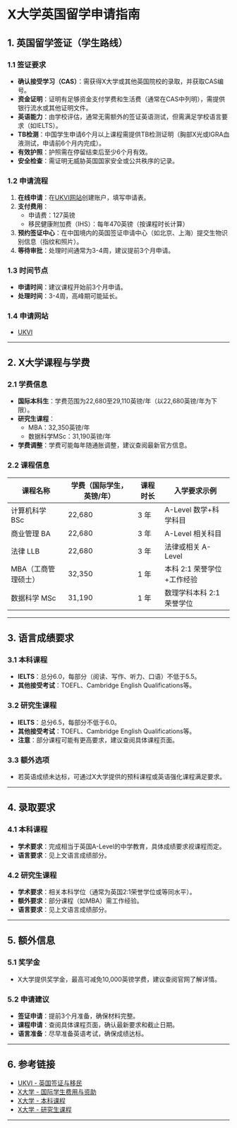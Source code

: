 # X大学英国留学申请指南

## 1. 英国留学签证（学生路线）

### 1.1 签证要求
- **确认接受学习（CAS）**：需获得X大学或其他英国院校的录取，并获取CAS编号。
- **资金证明**：证明有足够资金支付学费和生活费（通常在CAS中列明），需提供银行流水或其他证明文件。
- **英语能力**：由学校评估，通常无需额外的签证英语测试，但需满足学校语言要求（如IELTS）。
- **TB检测**：中国学生申请6个月以上课程需提供TB检测证明（胸部X光或IGRA血液测试，申请前6个月内完成）。
- **有效护照**：护照需在停留结束后至少6个月有效。
- **安全检查**：需证明无威胁英国国家安全或公共秩序的记录。

### 1.2 申请流程
1. **在线申请**：在[UKVI网站](https://www.gov.uk/ukvi)创建账户，填写申请表。
2. **支付费用**：
    - 申请费：127英镑
    - 移民健康附加费（IHS）：每年470英镑（按课程时长计算）
3. **预约签证中心**：在中国境内的英国签证申请中心（如北京、上海）提交生物识别信息（指纹和照片）。
4. **等待审批**：处理时间通常为3-4周，建议提前3个月申请。

### 1.3 时间节点
- **申请时间**：建议课程开始前3个月申请。
- **处理时间**：3-4周，高峰期可能延长。

### 1.4 申请网站
- [UKVI](https://www.gov.uk/ukvi)

---

## 2. X大学课程与学费

### 2.1 学费信息
- **国际本科生**：学费范围为22,680至29,110英镑/年（以22,680英镑/年为下限）。
- **研究生课程**：
    - MBA：32,350英镑/年
    - 数据科学MSc：31,190英镑/年
- **学费调整**：学费可能每年随通胀调整，建议查阅最新官方信息。

### 2.2 课程信息
| **课程名称**            | **学费（国际学生，英镑/年）** | **课程时长** | **入学要求示例**                     |
|-------------------------|-------------------------------|--------------|-------------------------------------|
| 计算机科学 BSc          | 22,680                       | 3 年         | A-Level 数学+科学科目               |
| 商业管理 BA             | 22,680                       | 3 年         | A-Level 相关科目                   |
| 法律 LLB                | 22,680                       | 3 年         | 法律或相关 A-Level                 |
| MBA（工商管理硕士）      | 32,350                       | 1 年         | 本科 2:1 荣誉学位+工作经验         |
| 数据科学 MSc            | 31,190                       | 1 年         | 数理学科本科 2:1 荣誉学位          |

---

## 3. 语言成绩要求

### 3.1 本科课程
- **IELTS**：总分6.0，每部分（阅读、写作、听力、口语）不低于5.5。
- **其他接受考试**：TOEFL、Cambridge English Qualifications等。

### 3.2 研究生课程
- **IELTS**：总分6.5，每部分不低于6.0。
- **其他接受考试**：TOEFL、Cambridge English Qualifications等。
- **注意**：部分课程可能有更高要求，建议查阅具体课程页面。

### 3.3 额外选项
- 若英语成绩未达标，可通过X大学提供的预科课程或英语强化课程满足要求。

---

## 4. 录取要求

### 4.1 本科课程
- **学术要求**：完成相当于英国A-Level的中学教育，具体成绩要求视课程而定。
- **语言要求**：见上文语言成绩部分。

### 4.2 研究生课程
- **学术要求**：相关本科学位（通常为英国2:1荣誉学位或等同水平）。
- **额外要求**：部分课程（如MBA）需工作经验。
- **语言要求**：见上文语言成绩部分。

---

## 5. 额外信息

### 5.1 奖学金
- X大学提供奖学金，最高可减免10,000英镑学费，建议查阅官网了解详情。

### 5.2 申请建议
- **签证申请**：提前3个月准备，确保材料完整。
- **课程申请**：查阅具体课程页面，确认最新要求和截止日期。
- **语言准备**：尽早准备英语考试，确保成绩达标。

---

## 6. 参考链接
- [UKVI - 英国签证与移民](https://www.gov.uk/ukvi)
- [X大学 - 国际学生费用与资助](https://www.xuniversity.ac.uk/international/fees-and-funding/tuition-fees)
- [X大学 - 本科课程](https://www.xuniversity.ac.uk/undergraduate/courses)
- [X大学 - 研究生课程](https://www.xuniversity.ac.uk/postgraduate/courses)

---